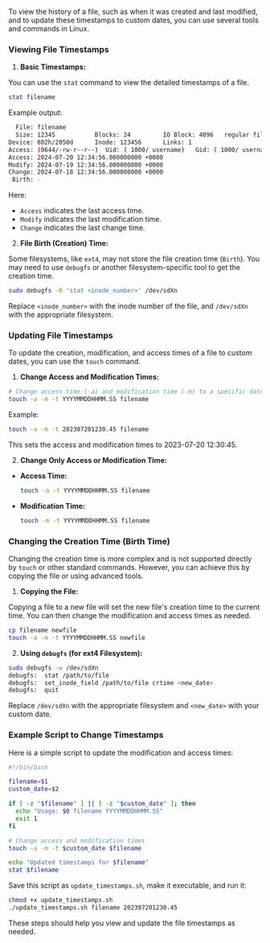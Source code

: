 To view the history of a file, such as when it was created and last modified, and to update these timestamps to custom dates, you can use several tools and commands in Linux.

### Viewing File Timestamps

1. **Basic Timestamps:**

You can use the `stat` command to view the detailed timestamps of a file.

```bash
stat filename
```

Example output:
```bash
  File: filename
  Size: 12345           Blocks: 24         IO Block: 4096   regular file
Device: 802h/2050d      Inode: 123456      Links: 1
Access: (0644/-rw-r--r--)  Uid: ( 1000/ username)   Gid: ( 1000/ username)
Access: 2024-07-20 12:34:56.000000000 +0000
Modify: 2024-07-19 12:34:56.000000000 +0000
Change: 2024-07-18 12:34:56.000000000 +0000
 Birth: -
```

Here:
- `Access` indicates the last access time.
- `Modify` indicates the last modification time.
- `Change` indicates the last change time.

2. **File Birth (Creation) Time:**

Some filesystems, like `ext4`, may not store the file creation time (`Birth`). You may need to use `debugfs` or another filesystem-specific tool to get the creation time.

```bash
sudo debugfs -R 'stat <inode_number>' /dev/sdXn
```

Replace `<inode_number>` with the inode number of the file, and `/dev/sdXn` with the appropriate filesystem.

### Updating File Timestamps

To update the creation, modification, and access times of a file to custom dates, you can use the `touch` command.

1. **Change Access and Modification Times:**

```bash
# Change access time (-a) and modification time (-m) to a specific date
touch -a -m -t YYYYMMDDHHMM.SS filename
```

Example:
```bash
touch -a -m -t 202307201230.45 filename
```
This sets the access and modification times to 2023-07-20 12:30:45.

2. **Change Only Access or Modification Time:**

- **Access Time:**
  ```bash
  touch -a -t YYYYMMDDHHMM.SS filename
  ```

- **Modification Time:**
  ```bash
  touch -m -t YYYYMMDDHHMM.SS filename
  ```

### Changing the Creation Time (Birth Time)

Changing the creation time is more complex and is not supported directly by `touch` or other standard commands. However, you can achieve this by copying the file or using advanced tools.

1. **Copying the File:**

Copying a file to a new file will set the new file's creation time to the current time. You can then change the modification and access times as needed.

```bash
cp filename newfile
touch -a -m -t YYYYMMDDHHMM.SS newfile
```

2. **Using `debugfs` (for ext4 Filesystem):**

```bash
sudo debugfs -w /dev/sdXn
debugfs:  stat /path/to/file
debugfs:  set_inode_field /path/to/file crtime <new_date>
debugfs:  quit
```

Replace `/dev/sdXn` with the appropriate filesystem and `<new_date>` with your custom date.

### Example Script to Change Timestamps

Here is a simple script to update the modification and access times:

```bash
#!/bin/bash

filename=$1
custom_date=$2

if [ -z "$filename" ] || [ -z "$custom_date" ]; then
  echo "Usage: $0 filename YYYYMMDDHHMM.SS"
  exit 1
fi

# Change access and modification times
touch -a -m -t $custom_date $filename

echo "Updated timestamps for $filename"
stat $filename
```

Save this script as `update_timestamps.sh`, make it executable, and run it:

```bash
chmod +x update_timestamps.sh
./update_timestamps.sh filename 202307201230.45
```

These steps should help you view and update the file timestamps as needed.
